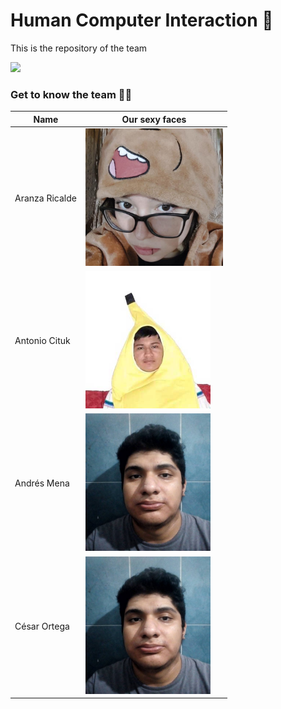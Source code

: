 # Human Computer Interaction 🤖

This is the repository of the team

<img src="https://mma.prnewswire.com/media/1513369/Educative_Logo.jpg" height="20">

### Get to know the team 🐙✨

| Name          | Our sexy faces |
| ------------- | ------------- |
| Aranza Ricalde  | <img src="assets/fotopreciosa.jpg" height="220"> |
| Antonio Cituk  | <img src="assets/IMG-20210302-WA0049.jpg"  width="200" height="220"> |
| Andrés Mena  | <img src="assets/LlXZ2T.jpg"  width="200" height="220"> |
| César Ortega  | <img src="assets/LlXZ2T.jpg"  width="200" height="220"> |


